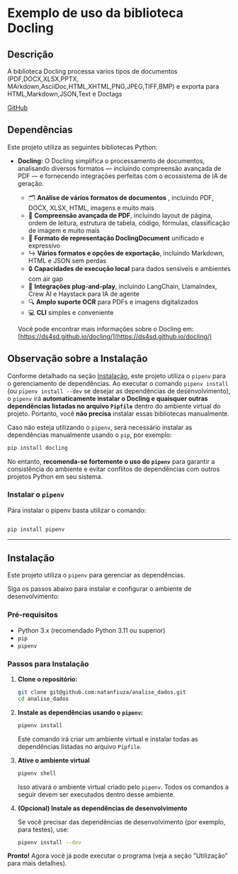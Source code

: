 # Exemplo de uso da  biblioteca Docling


## Descrição

A biblioteca Docling processa varios tipos de documentos (PDF,DOCX,XLSX,PPTX, MArkdown,AsciiDoc,HTML,XHTML,PNG,JPEG,TIFF,BMP) e exporta para HTML,Markdown,JSON,Text e Doctags 

[GitHub](https://github.com/DS4SD/docling)



## Dependências

Este projeto utiliza as seguintes bibliotecas Python:


* **Docling:** O Docling simplifica o processamento de documentos, analisando diversos formatos — incluindo compreensão avançada de PDF — e fornecendo integrações perfeitas com o ecossistema de IA de geração.


  * 🗂️ **Análise de vários formatos de documentos** , incluindo PDF, DOCX, XLSX, HTML, imagens e muito mais
  * 📑 **Compreensão avançada de PDF**, incluindo layout de página, ordem de leitura, estrutura de tabela, código, fórmulas, classificação de imagem e muito mais
  * 🧬 **Formato de representação DoclingDocument** unificado e expressivo
  * ↪️ **Vários formatos e opções de exportação**, incluindo Markdown, HTML e JSON sem perdas
  * 🔒 **Capacidades de execução local** para dados sensíveis e ambientes com air gap
  * 🤖 **Integrações plug-and-play**, incluindo LangChain, LlamaIndex, Crew AI e Haystack para IA de agente
  * 🔍 **Amplo suporte OCR** para PDFs e imagens digitalizados
  * 💻 **CLI** simples e conveniente

  Você pode encontrar mais informações sobre o Docling em: [https://ds4sd.github.io/docling/](https://ds4sd.github.io/docling/)



## Observação sobre a Instalação

Conforme detalhado na seção [Instalação](#instalação), este projeto utiliza o `pipenv` para o gerenciamento de dependências. Ao executar o comando `pipenv install` (ou `pipenv install --dev` se desejar as dependências de desenvolvimento), o `pipenv` irá **automaticamente instalar o Docling e quaisquer outras dependências listadas no arquivo `Pipfile`** dentro do ambiente virtual do projeto. Portanto, você **não precisa** instalar essas bibliotecas manualmente.

Caso não esteja utilizando o `pipenv`, será necessário instalar as dependências manualmente usando o `pip`, por exemplo:

```bash
pip install docling
```
No entanto, **recomenda-se fortemente o uso do `pipenv`** para garantir a consistência do ambiente e evitar conflitos de dependências com outros projetos Python em seu sistema.

### Instalar o `pipenv`

Para instalar o pipenv basta utilizar o comando:

```bash

pip install pipenv

```

-----

## Instalação

Este projeto utiliza o `pipenv` para gerenciar as dependências. 

Siga os passos abaixo para instalar e configurar o ambiente de desenvolvimento:

### Pré-requisitos

*   Python 3.x (recomendado Python 3.11 ou superior)
*   `pip`
*   `pipenv`

### Passos para Instalação

1.  **Clone o repositório:**

    ```bash
    git clone git@github.com:natanfiuza/analise_dados.git
    cd analise_dados
    ```

2.  **Instale as dependências usando o `pipenv`:**

    ```bash
    pipenv install
    ```
    Este comando irá criar um ambiente virtual e instalar todas as dependências listadas no arquivo `Pipfile`.

3.  **Ative o ambiente virtual**

    ```bash
    pipenv shell
    ```
    Isso ativará o ambiente virtual criado pelo `pipenv`. Todos os comandos a seguir devem ser executados dentro desse ambiente.

4.  **(Opcional) Instale as dependências de desenvolvimento**

    Se você precisar das dependências de desenvolvimento (por exemplo, para testes), use:

    ```bash
    pipenv install --dev
    ```

**Pronto!** Agora você já pode executar o programa (veja a seção "Utilização" para mais detalhes).



